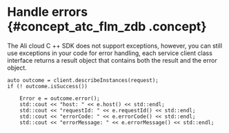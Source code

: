 # Handle errors {#concept_atc_flm_zdb .concept}

The Ali cloud C ++ SDK does not support exceptions, however, you can still use exceptions in your code for error handling, each service client class interface returns a result object that contains both the result and the error object.

```
auto outcome = client.describeInstances(request);
if (! outcome.isSuccess())

    Error e = outcome.error();
    std::cout << "host: " << e.host() << std::endl;
    std::cout << "requestId: " << e.requestId() << std::endl;
    std::cout << "errorCode: " << e.errorCode() << std::endl;
    std::cout << "errorMessage: " << e.errorMessage() << std::endl;

```


